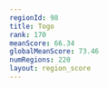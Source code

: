 ```yaml
---
regionId: 98
title: Togo
rank: 170
meanScore: 66.34
globalMeanScore: 73.46
numRegions: 220
layout: region_score
---
```

